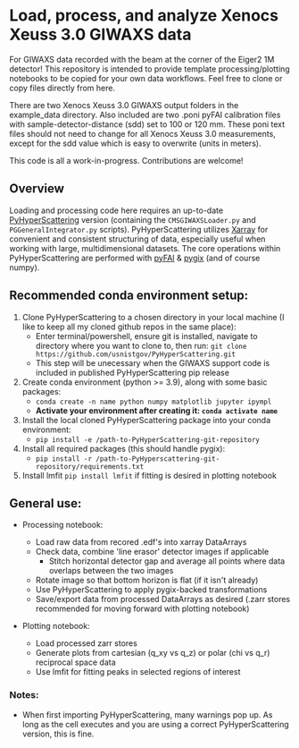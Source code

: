 # Load, process, and analyze Xenocs Xeuss 3.0 GIWAXS data 
For GIWAXS data recorded with the beam at the corner of the Eiger2 1M detector! This repository is intended to provide template processing/plotting notebooks to be copied for your own data workflows. Feel free to clone or copy files directly from here. 

There are two Xenocs Xeuss 3.0 GIWAXS output folders in the example_data directory. Also included are two .poni pyFAI calibration files with sample-detector-distance (sdd) set to 100 or 120 mm. These poni text files should not need to change for all Xenocs Xeuss 3.0 measurements, except for the sdd value which is easy to overwrite (units in meters). 

This code is all a work-in-progress. Contributions are welcome! 

## Overview
Loading and processing code here requires an up-to-date [PyHyperScattering](https://github.com/usnistgov/PyHyperScattering) version (containing the `CMSGIWAXSLoader.py` and `PGGeneralIntegrator.py` scripts). PyHyperScattering utilizes [Xarray](https://docs.xarray.dev/en/stable/) for convenient and consistent structuring of data, especially useful when working with large, multidimensional datasets. The core operations within PyHyperScattering are performed with [pyFAI](https://pyfai.readthedocs.io/en/v2023.1/) & [pygix](https://pypi.org/project/pygix/) (and of course numpy). 

## Recommended conda environment setup:
1. Clone PyHyperScattering to a chosen directory in your local machine (I like to keep all my cloned github repos in the same place):
   - Enter terminal/powershell, ensure git is installed, navigate to directory where you want to clone to, then run:
     `git clone https://github.com/usnistgov/PyHyperScattering.git`
   - This step will be unecessary when the GIWAXS support code is included in published PyHyperScattering pip release 
2. Create conda environment (python >= 3.9), along with some basic packages:
   - `conda create -n name python numpy matplotlib jupyter ipympl`
   - **Activate your environment after creating it: `conda activate name`**
4. Install the local cloned PyHyperScattering package into your conda environment:
   - `pip install -e /path-to-PyHyperScattering-git-repository`
5. Install all required packages (this should handle pygix):
   - `pip install -r /path-to-PyHyperscattering-git-repository/requirements.txt`
6. Install lmfit `pip install lmfit` if fitting is desired in plotting notebook

## General use:
- Processing notebook:
  - Load raw data from recored .edf's into xarray DataArrays
  - Check data, combine 'line erasor' detector images if applicable
    - Stitch horizontal detector gap and average all points where data overlaps between the two images
  - Rotate image so that bottom horizon is flat (if it isn't already)
  - Use PyHyperScattering to apply pygix-backed transformations
  - Save/export data from processed DataArrays as desired (.zarr stores recommended for moving forward with plotting notebook)
    
- Plotting notebook:
  - Load processed zarr stores
  - Generate plots from cartesian (q_xy vs q_z) or polar (chi vs q_r) reciprocal space data
  - Use lmfit for fitting peaks in selected regions of interest

### Notes:
- When first importing PyHyperScattering, many warnings pop up. As long as the cell executes and you are using a correct PyHyperScattering version, this is fine.
